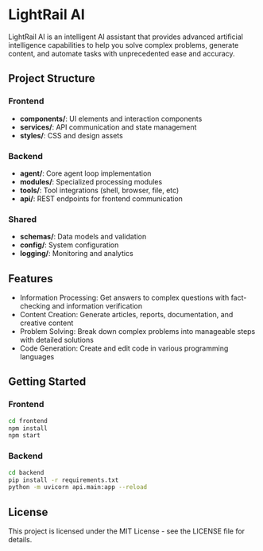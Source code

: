 # LightRail AI

LightRail AI is an intelligent AI assistant that provides advanced artificial intelligence capabilities to help you solve complex problems, generate content, and automate tasks with unprecedented ease and accuracy.

## Project Structure

### Frontend
- **components/**: UI elements and interaction components
- **services/**: API communication and state management
- **styles/**: CSS and design assets

### Backend
- **agent/**: Core agent loop implementation
- **modules/**: Specialized processing modules
- **tools/**: Tool integrations (shell, browser, file, etc)
- **api/**: REST endpoints for frontend communication

### Shared
- **schemas/**: Data models and validation
- **config/**: System configuration
- **logging/**: Monitoring and analytics

## Features

- Information Processing: Get answers to complex questions with fact-checking and information verification
- Content Creation: Generate articles, reports, documentation, and creative content
- Problem Solving: Break down complex problems into manageable steps with detailed solutions
- Code Generation: Create and edit code in various programming languages

## Getting Started

### Frontend
```bash
cd frontend
npm install
npm start
```

### Backend
```bash
cd backend
pip install -r requirements.txt
python -m uvicorn api.main:app --reload
```

## License

This project is licensed under the MIT License - see the LICENSE file for details.

